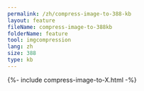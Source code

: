 ```yaml
---
permalink: /zh/compress-image-to-388-kb
layout: feature
fileName: compress-image-to-388kb
folderName: feature
tool: imgcompression
lang: zh
size: 388
type: kb
---
```


{%- include compress-image-to-X.html -%}
